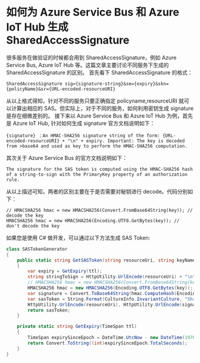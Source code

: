 <properties 
	pageTitle="如何为 Azure Service Bus 和 Azure IoT Hub 生成 SharedAccessSignature" 
	description="如何为 Azure Service Bus 和 Azure IoT Hub 生成 SharedAccessSignature" 
	services="" 
	documentationCenter="" 
	authors=""
	manager="" 
	editor=""/>
<tags ms.service="service-bus-aog" ms.date="" wacn.date="12/05/2016"/>
# 如何为 Azure Service Bus 和 Azure IoT Hub 生成 SharedAccessSignature #

很多服务在做验证的时候都会用到 SharedAccessSignature，例如 Azure Service Bus, Azure IoT Hub 等。这篇文章主要讨论不同服务下生成的 SharedAccessSignature 的区别。
首先看下 SharedAccessSignature 的格式：

    SharedAccessSignature sig={signature-string}&se={expiry}&skn={policyName}&sr={URL-encoded-resourceURI}

从以上格式得知，针对不同的服务只要正确指定 policyname,resourceURI 就可以计算出相应的 SAS。但实际上，对于不同的服务，如何利用密钥生成 signature 是存在细微差别的。
接下来以 Azure Service Bus 和 Azure IoT Hub 为例，首先是 Azure IoT Hub, 针对如何生成 signature 官方文档说明如下：

    {signature} ：An HMAC-SHA256 signature string of the form: {URL-encoded-resourceURI} + "\n" + expiry. Important: The key is decoded from >base64 and used as key to perform the HMAC-SHA256 computation.

其次关于 Azure Service Bus 的官方文档说明如下： 

    The signature for the SAS token is computed using the HMAC-SHA256 hash of a string-to-sign with the PrimaryKey property of an authorization rule.

从以上描述可知，两者的区别主要在于是否需要对秘钥进行 decode。代码分别如下：

    // HMACSHA256 hmac = new HMACSHA256(Convert.FromBase64String(key)); // decode the key
    HMACSHA256 hmac = new HMACSHA256(Encoding.UTF8.GetBytes(key)); // don't decode the key

如果您是使用 C# 做开发，可以通过以下方法生成 SAS Token:

```C#
class SASTokenGenerator
{
	public static string GetSASToken(string resourceUri, string keyName, string key, TimeSpan ttl)
    {
	    var expiry = GetExpiry(ttl);
	    string stringToSign = HttpUtility.UrlEncode(resourceUri) + "\n" + expiry;
	    // HMACSHA256 hmac = new HMACSHA256(Convert.FromBase64String(key)); for IoT Hub Service
	    HMACSHA256 hmac = new HMACSHA256(Encoding.UTF8.GetBytes(key)); //for service bus Service
	    var signature = Convert.ToBase64String(hmac.ComputeHash(Encoding.UTF8.GetBytes(stringToSign)));
	    var sasToken = String.Format(CultureInfo.InvariantCulture, "SharedAccessSignature sr={0}&sig={1}&se={2}&skn={3}", 
	    HttpUtility.UrlEncode(resourceUri), HttpUtility.UrlEncode(signature), expiry, keyName);
	    return sasToken;
    }

    private static string GetExpiry(TimeSpan ttl)
    {
    	TimeSpan expirySinceEpoch = DateTime.UtcNow - new DateTime(1970, 1, 1) + ttl;
    	return Convert.ToString((int)expirySinceEpoch.TotalSeconds);
    }
}
```




